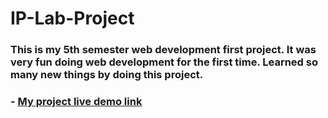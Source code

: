 # IP-Lab-Project

### This is my 5th semester web development first project. It was very fun doing web development for the first time. Learned so many new things by doing this project.

### - [My project live demo link](https://istiaq67.000webhostapp.com)
